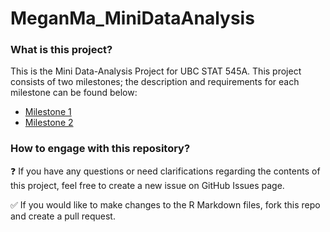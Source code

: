 # MeganMa_MiniDataAnalysis

### What is this project?
This is the Mini Data-Analysis Project for UBC STAT 545A. This project consists of two milestones; the description and requirements for each milestone can be found below:
  - [Milestone 1](https://stat545.stat.ubc.ca/mini-project/mini-project-1/)
  - [Milestone 2](https://stat545.stat.ubc.ca/mini-project/mini-project-2/)
  
### How to engage with this repository?
:question: If you have any questions or need clarifications regarding the contents of this project, feel free to create a new issue on GitHub Issues page.

:white_check_mark: If you would like to make changes to the R Markdown files, fork this repo and create a pull request.


